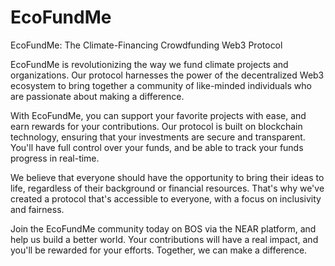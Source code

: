 # EcoFundMe
EcoFundMe: The Climate-Financing Crowdfunding Web3 Protocol

EcoFundMe is revolutionizing the way we fund climate projects and organizations. Our protocol harnesses the power of the decentralized Web3 ecosystem to bring together a community of like-minded individuals who are passionate about making a difference.

With EcoFundMe, you can support your favorite projects with ease, and earn rewards for your contributions. Our protocol is built on blockchain technology, ensuring that your investments are secure and transparent. You'll have full control over your funds, and be able to track your funds progress in real-time.

We believe that everyone should have the opportunity to bring their ideas to life, regardless of their background or financial resources. That's why we've created a protocol that's accessible to everyone, with a focus on inclusivity and fairness.

Join the EcoFundMe community today on BOS via the NEAR platform, and help us build a better world. Your contributions will have a real impact, and you'll be rewarded for your efforts. Together, we can make a difference.
